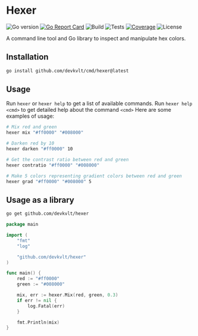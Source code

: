# Hexer

![Go version](https://img.shields.io/github/go-mod/go-version/devkvlt/hexer)
[![Go Report Card](https://goreportcard.com/badge/github.com/devkvlt/hexer)](https://goreportcard.com/report/github.com/devkvlt/hexer)
![Build](https://img.shields.io/github/actions/workflow/status/devkvlt/hexer/build.yml?branch=main&label=build)
![Tests](https://img.shields.io/github/actions/workflow/status/devkvlt/hexer/test.yml?branch=main&label=tests)
[![Coverage](https://coveralls.io/repos/github/devkvlt/hexer/badge.svg)](https://coveralls.io/github/devkvlt/hexer)
![License](https://img.shields.io/github/license/devkvlt/hexer)

A command line tool and Go library to inspect and manipulate hex colors.

## Installation

```bash
go install github.com/devkvlt/cmd/hexer@latest
```

## Usage

Run `hexer` or `hexer help` to get a list of available commands.
Run `hexer help <cmd>` to get detailed help about the command `<cmd>`
Here are some examples of usage:

```bash
# Mix red and green
hexer mix "#ff0000" "#008000"

# Darken red by 10
hexer darken "#ff0000" 10

# Get the contrast ratio between red and green
hexer contratio "#ff0000" "#008000"

# Make 5 colors representing gradient colors between red and green
hexer grad "#ff0000" "#008000" 5
```

## Usage as a library

```bash
go get github.com/devkvlt/hexer
```

```go
package main

import (
	"fmt"
	"log"

	"github.com/devkvlt/hexer"
)

func main() {
	red := "#ff0000"
	green := "#008000"

	mix, err := hexer.Mix(red, green, 0.3)
	if err != nil {
		log.Fatal(err)
	}

	fmt.Println(mix)
}
```
